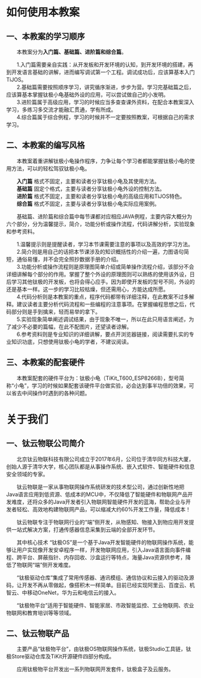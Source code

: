 
# 如何使用本教案 #

## 一、本教案的学习顺序 ##

　　本教案分为**入门篇、基础篇、进阶篇和综合篇**。  
 
         
　　1.入门篇需要亲自实践：从开发板和开发环境的认知，到开发环境的搭建，再到开发语言基础的讲解，进而编写调试第一个工程。调试成功后，应该算基本入门TiJOS。   
　　2.基础篇需要按照顺序学习，讲究循序渐进，步步为营。学习完基础篇之后，应该算基本掌握钛极小龟基础外设的应用，可以尝试做自己的小发明。      
　　3.进阶篇属于高级应用，学习的时候应当多查查课外资料，在配合本教案深入学习，多练习多交流才能融汇贯通，学有所成。                                                                       
　　4.综合篇属于综合例程，学习的时候并不一定要按照教案，可根据自己的需求学习。

## 二、本教案的编写风格 ##

　　本教案着重讲解钛极小龟操作程序，力争让每个学习者都能掌握钛极小龟的使用方法，可以的轻松驾驭钛极小龟。  
        
　　**入门篇** 格式不固定，主要和读者分享钛极小龟及其使用方法。           
　　**基础篇** 固定个格式，主要与读者分享钛极小龟外设的控制方法。        
　　**进阶篇** 格式不固定，主要和读者分享钛极小龟的高级应用和TiJOS特色。              
　　**综合篇** 格式不固定，主要与读者分享钛极小龟实际应用案例。  
              
　　基础篇、进阶篇和综合篇中每节课都对应相应JAVA例程，主要内容大概分为六个部分，分为温馨提示，简介，功能分析或操作流程，代码讲解分析，实验现象和参考资料。   


　　1.温馨提示则是提醒读者，学习本节课需要注意的事项以及高效的学习方法。   
　　2.简介则是用自己的话把本节课涉及的知识概括性的介绍一遍，力图语句简短，通俗易懂，并不会完全照抄数据手册的介绍。  
　　3.功能分析或操作流程则是原理图简单介绍或简单操作流程介绍，该部分不会详细讲解每个部分的作用。掌握了整个外设的原理图则可以熟练的使用该外设，日后学习其他钛极的开发板，也将会得心应手。因为即使开发板的型号不同，外设的还是基本一样。这一步的学习比较枯燥，但还需用心，方能达成所愿。   
　　4.代码分析则是本教案的重点，程序代码都带有详细注释，在此教案不过多解释。建议读者主要分析代码流程和一些编程的注意事项。在掌握编程思想之后，代码部分则是手到擒来，轻而易举的拿下。   
　　5.实验现象简单阐述调试结果，由于现象不唯一，所以在此只用语言阐述，为了减少不必要的篇幅，在此不配图片，还望读者谅解。  
　　6.参考资料则是专业知识的详细讲解，要点开浏览器链接，阅读需要扎实的专业知识功底，只想使用钛极小龟的学者，不建议阅读。                        

## 三、本教案的配套硬件 ##

　　本教案配套的硬件平台为：钛极小龟（TiKit_T600_ESP8266B），型号简称“小龟”，学习的时候如果配套该硬件平台做实验，必会达到事半功倍的效果，可以省去中间操作时遇到的各种问题。


# 关于我们 #

## 一、钛云物联公司简介 ##
　　北京钛云物联科技有限公司成立于2017年6月，公司位于清华同方科技大厦，创始人源于清华大学，核心团队都是从事操作系统、嵌入式软件、智能硬件和信息安全领域的专家。

          
　　钛云物联是一家从事物联网操作系统研发的技术型公司，通过创新性地把Java语言应用到低资源、低成本的MCU中，不仅降低了智能硬件和物联网产品开发难度，还将众多的Java开发者引入物联网智能硬件开发的蓝海，帮助企业与开发者轻松、高效地构建物联网产品，可以缩减大约60%开发工作量，降低成本！   
        
　　钛云物联专注于物联网行业的“端”侧开发，从物感知、物接入到物应用开发提供一站式解决方案，打通传感器信息采集到云端的全部开发环节。
   
　　其中核心技术 “钛极OS”是一个基于Java开发智能硬件的物联网操作系统，能够让用户实现像开发安卓程序一样，开发物联网应用，引入Java语言面向事件编程、跨平台、屏蔽指针、内存回收、沙盒运行等特点，海量Java资源供参考，降低了物联网“端”侧开发难度。     
        
　　“钛极驱动仓库”集成了常用传感器、通讯模组、通信协议和云接入的驱动及源码，让开发不再从零做起，像搭积木一样简单。目前已经实现阿里云、百度云、机智云、中移动OneNet，华为云和电信云的接入。 

　　“钛极物平台”适用于智能硬件、智能家居、市政智能监控、工业物联网、农业物联网和教育培训等等领域。 

## 二、钛云物联产品 ##

　　主要产品“钛极物平台”，由钛极OS物联网操作系统，钛极Studio工具链，钛极Store驱动仓库及TiKit开源硬件四部分构成。

　　应用钛极物平台开发出一系列物联网开发套件，钛极盒子及云服务。